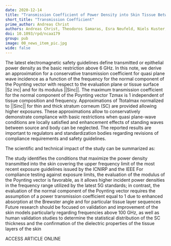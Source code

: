 ```yaml
---
date: 2020-12-14
title: "Transmission Coefficient of Power Density into Skin Tissue Between 6 And 300 GHz"
short_title: "Transmission Coefficient"
prime_author: Andreas Christ
authors: Andreas Christ, Theodoros Samaras, Esra Neufeld, Niels Kuster, Radiation Protection Dosimetry 2020, Volume 192, Issue 1, pages 113-118, online 04 December 2020
doi: 10.1093/rpd/ncaa179
group: pub
image: 00_news_item_pic.jpg
wide: false
---
```

The latest electromagnetic safety guidelines define transmitted or epithelial power density as the basic restriction above 6 GHz. In this note, we derive an approximation for a conservative transmission coefficient for quasi plane wave incidence as a function of the frequency for the normal component of the Poynting vector with respect to the evaluation plane or tissue surface |Sz inc| and for its modulus ||Sinc||. The maximum transmission coefficient for the normal component of the Poynting vector Tzmax is 1 independent of tissue composition and frequency. Approximations of Ttotalmax normalized to ||Sinc|| for thin and thick stratum corneum (SC) are provided allowing higher exposures. These approximations allow to conservatively demonstrate compliance with basic restrictions when quasi plane-wave conditions are locally satisfied and enhancement effects of standing waves between source and body can be neglected. The reported results are important to regulators and standardization bodies regarding revisions of compliance requirements and safety guidelines.

The scientific and technical impact of the study can be summarized as:

The study identifies the conditions that maximize the power density transmitted into the skin covering the upper frequency limit of the most recent exposure guidelines issued by the ICNIRP and the IEEE
For compliance testing against exposure limits, the evaluation of the modulus of the Poynting vector is favorable, as it allows higher incident power densities in the frequency range utilized by the latest 5G standards; in contrast, the evaluation of the normal component of the Poynting vector requires the assumption of a power transmission coefficient equal to 1 due to enhanced absorption at the Brewster angle and for particular tissue layer sequences
Future research should be focused on validation and improvement of the skin models particularly regarding frequencies above 100 GHz, as well as human validation studies to determine the statistical distribution of the SC thickness and the confirmation of the dielectric properties of the tissue layers of the skin

ACCESS ARTICLE ONLINE
